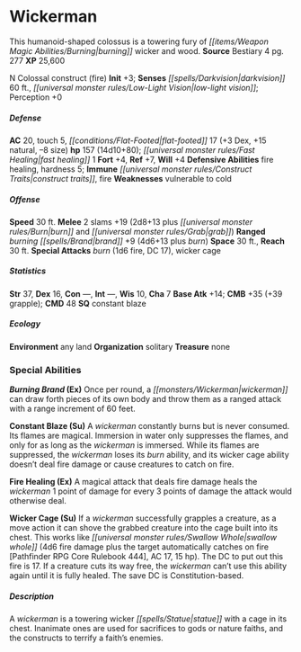 ﻿---
cssclass: [monsters]
title1: Wickerman
desc_short: This humanoid-shaped colossus is a towering fury of burning wicker and
  wood.
title2: Wickerman
CR: 13
sources:
- name: Bestiary 4
  page: 277
  link: http://paizo.com/products/btpy91ds?Pathfinder-Roleplaying-Game-Bestiary-4
XP: 25600
alignment: N
size: Colossal
type: construct
subtypes:
- fire
initiative:
  bonus: 3
senses:
  darkvision: 60
  low-light vision: true
AC:
  AC: 20
  touch: 5
  flat_footed: 17
  components:
    dex: 3
    natural: 15
    size: -8
HP:
  HP: 157
  long: 14d10+80
  fast_healing: 1
saves:
  fort: 4
  ref: 7
  will: 4
defensive_abilities:
- fire healing
- hardness 5
immunities:
- construct traits
- fire
weaknesses:
- vulnerable to cold
speeds:
  base: 30
attacks:
  melee:
  - - text: 2 slams +19 (2d8+13 plus burn and grab)
      entries:
      - - damage: 2d8+13
        - effect: burn
        - effect: grab
      count: 2
      attack: slams
      bonus:
      - 19
  ranged:
  - - text: burning brand +9 (4d6+13 plus burn)
      entries:
      - - damage: 4d6+13
        - effect: burn
      attack: burning brand
      bonus:
      - 9
  special:
  - burn (1d6 fire, DC 17)
  - wicker cage
space: 30
reach: 30
ability_scores:
  STR: 37
  DEX: 16
  CON:
  INT:
  WIS: 10
  CHA: 7
BAB: 14
CMB: 35
CMB_other: +39 grapple
CMD: 48
skills: {}
special_qualities:
- constant blaze
ecology:
  environment: any land
  organization: solitary
  treasure_type: none
special_abilities:
  Burning Brand (Ex): Once per round, a wickerman can draw forth pieces of its own
    body and throw them as a ranged attack with a range increment of 60 feet.
  Constant Blaze (Su): A wickerman constantly burns but is never consumed. Its flames
    are magical. Immersion in water only suppresses the flames, and only for as long
    as the wickerman is immersed. While its flames are suppressed, the wickerman loses
    its burn ability, and its wicker cage ability doesn't deal fire damage or cause
    creatures to catch on fire.
  Fire Healing (Ex): A magical attack that deals fire damage heals the wickerman 1
    point of damage for every 3 points of damage the attack would otherwise deal.
  Wicker Cage (Su): If a wickerman successfully grapples a creature, as a move action
    it can shove the grabbed creature into the cage built into its chest. This works
    like swallow whole (4d6 fire damage plus the target automatically catches on fire
    [Pathfinder RPG Core Rulebook 444], AC 17, 15 hp). The DC to put out this fire
    is 17. If a creature cuts its way free, the wickerman can't use this ability again
    until it is fully healed. The save DC is Constitution-based.
desc_long: A wickerman is a towering wicker statue with a cage in its chest. Inanimate
  ones are used for sacrifices to gods or nature faiths, and the constructs to terrify
  a faith's enemies.

---

# Wickerman
This humanoid-shaped colossus is a towering fury of _[[items/Weapon Magic Abilities/Burning|burning]]_ wicker and wood.
**Source** Bestiary 4 pg. 277
**XP** 25,600

N Colossal construct (fire)
**Init** +3; **Senses** _[[spells/Darkvision|darkvision]]_ 60 ft., _[[universal monster rules/Low-Light Vision|low-light vision]]_; Perception +0

##### Defense

**AC** 20, touch 5, _[[conditions/Flat-Footed|flat-footed]]_ 17 (+3 Dex, +15 natural, –8 size)
**hp** 157 (14d10+80); _[[universal monster rules/Fast Healing|fast healing]]_ 1
**Fort** +4, **Ref** +7, **Will** +4
**Defensive Abilities** fire healing, hardness 5; **Immune** _[[universal monster rules/Construct Traits|construct traits]]_, fire
**Weaknesses** vulnerable to cold

##### Offense
**Speed** 30 ft.
**Melee** 2 slams +19 (2d8+13 plus _[[universal monster rules/Burn|burn]]_ and _[[universal monster rules/Grab|grab]]_)
**Ranged** _burning_ _[[spells/Brand|brand]]_ +9 (4d6+13 plus _burn_)
**Space** 30 ft., **Reach** 30 ft.
**Special Attacks** _burn_ (1d6 fire, DC 17), wicker cage

##### Statistics
**Str** 37, **Dex** 16, **Con** —, **Int** —, **Wis** 10, **Cha** 7
**Base Atk** +14; **CMB** +35 (+39 grapple); **CMD** 48
**SQ** constant blaze

##### Ecology

**Environment** any land
**Organization** solitary
**Treasure** none

### Special Abilities

**_Burning_ _Brand_ (Ex)** Once per round, a _[[monsters/Wickerman|wickerman]]_ can draw forth pieces of its own body and throw them as a ranged attack with a range increment of 60 feet.

**Constant Blaze (Su)** A _wickerman_ constantly burns but is never consumed. Its flames are magical. Immersion in water only suppresses the flames, and only for as long as the _wickerman_ is immersed. While its flames are suppressed, the _wickerman_ loses its _burn_ ability, and its wicker cage ability doesn’t deal fire damage or cause creatures to catch on fire.

**Fire Healing (Ex)** A magical attack that deals fire damage heals the _wickerman_ 1 point of damage for every 3 points of damage the attack would otherwise deal.

**Wicker Cage (Su)** If a _wickerman_ successfully grapples a creature, as a move action it can shove the grabbed creature into the cage built into its chest. This works like _[[universal monster rules/Swallow Whole|swallow whole]]_ (4d6 fire damage plus the target automatically catches on fire [Pathfinder RPG Core Rulebook 444], AC 17, 15 hp). The DC to put out this fire is 17. If a creature cuts its way free, the _wickerman_ can’t use this ability again until it is fully healed. The save DC is Constitution-based.

##### Description

A _wickerman_ is a towering wicker _[[spells/Statue|statue]]_ with a cage in its chest. Inanimate ones are used for sacrifices to gods or nature faiths, and the constructs to terrify a faith’s enemies.